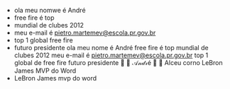 - ola meu nomwe é André
- free fire é top
- mundial de clubes 2012
- meu e-mail é pietro.martemev@escola.pr.gov.br
- top 1 global free fire
- futuro presidente
ola meu nome é André
free fire é top
mundial de clubes 2012
meu e-mail é pietro.martemev@escola.pr.gov.br
top 1 global de free fire
futuro presidente
🐐 🎀 𝒜𝓃𝒹𝓇é 🎀 🐐
Alceu corno
LeBron James MVP do Word
- LeBron James mvp do word
